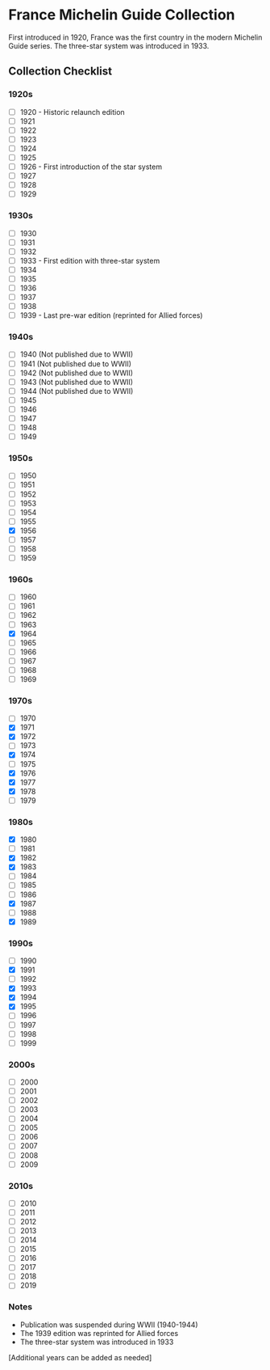 # France Michelin Guide Collection

First introduced in 1920, France was the first country in the modern Michelin Guide series. The three-star system was introduced in 1933.

## Collection Checklist

### 1920s

- [ ] 1920 - Historic relaunch edition
- [ ] 1921
- [ ] 1922
- [ ] 1923
- [ ] 1924
- [ ] 1925
- [ ] 1926 - First introduction of the star system
- [ ] 1927
- [ ] 1928
- [ ] 1929

### 1930s

- [ ] 1930
- [ ] 1931
- [ ] 1932
- [ ] 1933 - First edition with three-star system
- [ ] 1934
- [ ] 1935
- [ ] 1936
- [ ] 1937
- [ ] 1938
- [ ] 1939 - Last pre-war edition (reprinted for Allied forces)

### 1940s

- [ ] 1940 (Not published due to WWII)
- [ ] 1941 (Not published due to WWII)
- [ ] 1942 (Not published due to WWII)
- [ ] 1943 (Not published due to WWII)
- [ ] 1944 (Not published due to WWII)
- [ ] 1945
- [ ] 1946
- [ ] 1947
- [ ] 1948
- [ ] 1949

### 1950s

- [ ] 1950
- [ ] 1951
- [ ] 1952
- [ ] 1953
- [ ] 1954
- [ ] 1955
- [x] 1956
- [ ] 1957
- [ ] 1958
- [ ] 1959

### 1960s

- [ ] 1960
- [ ] 1961
- [ ] 1962
- [ ] 1963
- [x] 1964
- [ ] 1965
- [ ] 1966
- [ ] 1967
- [ ] 1968
- [ ] 1969

### 1970s

- [ ] 1970
- [x] 1971
- [x] 1972
- [ ] 1973
- [x] 1974
- [ ] 1975
- [x] 1976
- [x] 1977
- [x] 1978
- [ ] 1979

### 1980s

- [x] 1980
- [ ] 1981
- [x] 1982
- [x] 1983
- [ ] 1984
- [ ] 1985
- [ ] 1986
- [x] 1987
- [ ] 1988
- [x] 1989

### 1990s

- [ ] 1990
- [x] 1991
- [ ] 1992
- [x] 1993
- [x] 1994
- [x] 1995
- [ ] 1996
- [ ] 1997
- [ ] 1998
- [ ] 1999

### 2000s

- [ ] 2000
- [ ] 2001
- [ ] 2002
- [ ] 2003
- [ ] 2004
- [ ] 2005
- [ ] 2006
- [ ] 2007
- [ ] 2008
- [ ] 2009

### 2010s

- [ ] 2010
- [ ] 2011
- [ ] 2012
- [ ] 2013
- [ ] 2014
- [ ] 2015
- [ ] 2016
- [ ] 2017
- [ ] 2018
- [ ] 2019

### Notes

- Publication was suspended during WWII (1940-1944)
- The 1939 edition was reprinted for Allied forces
- The three-star system was introduced in 1933

[Additional years can be added as needed]
